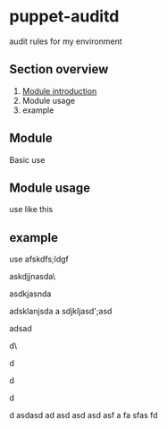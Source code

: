 # puppet-auditd
audit rules for my environment

## Section overview
1. [Module introduction](#module)
2. Module usage
3. example

## Module

Basic use

## Module usage

use like this

## example

use
afskdfs;ldgf


askdjjnasda\

asdkjasnda

adsklanjsda
a
sdjkljasd';asd

adsad

d\

d

d


d

d
asdasd
ad
asd
asd
asd
asf
a
fa
sfas
fd
